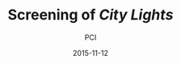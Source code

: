 ---
layout: post
title: "Screening of <i>City Lights</i>"
cleantitle: "Screening of City Lights"
film: "City Lights"
author: PCI
date: 2015-11-12
day: "Thursday"
dd: "12"
mm: "November"
excerpt: "A clumsy and reckless tramp (Chaplin) falls in love with a blind flower girl (Virginia Cherrill) and decides to save her from being evicted from her home with the help of a drunken millionaire (Harry Myers)."
image: "/images/events/citylights.jpg"
location: "Harrison M20"
time: 9:00 PM
tags: 
- event
- upcomingevent
---